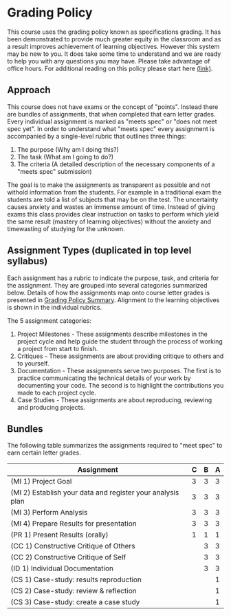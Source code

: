 # Grading Policy
This course uses the grading policy known as specifications grading. It has been demonstrated to provide much greater equity in the classroom and as a result improves achievement of learning objectives. However this system may be new to you. It does take some time to understand and we are ready to help you with any questions you may have. Please take advantage of office hours. For additional reading on this policy please start here [(link)](https://cte.virginia.edu/blog/2020/12/04/alternative-grading-practices-support-both-equity-and-learning).

## Approach
This course does not have exams or the concept of "points". Instead there are bundles of assignments, that when completed that earn letter grades. Every individual assignment is marked as "meets spec" or "does not meet spec yet". In order to understand what "meets spec" every assignment is accompanied by a single-level rubric that outlines three things:
1. The purpose (Why am I doing this?)
2. The task (What am I going to do?)
3. The criteria (A detailed description of the necessary components of a "meets spec" submission)

The goal is to make the assignments as transparent as possible and not withold information from the students. For example in a traditional exam the students are told a list of subjects that may be on the test. The uncertainty causes anxiety and wastes an immense amount of time. Instead of giving exams this class provides clear instruction on tasks to perform which yield the same result (mastery of learning objectives) without the anxiety and timewasting of studying for the unknown.

## Assignment Types (duplicated in top level syllabus)
Each assignment has a rubric to indicate the purpose, task, and criteria for the assignment. They are grouped into several categories summarized below. Details of how the assignments map onto course letter grades is presented in [Grading Policy Summary](grading.md). Alignment to the learning objectives is shown in the individual rubrics. 

The 5 assignment categories:
1. Project Milestones - These assignments describe milestones in the project cycle and help guide the student through the process of working a project from start to finish.
2. Critiques - These assignments are about providing critique to others and to yourself.
3. Documentation - These assignments serve two purposes. The first is to practice communicating the technical details of your work by documenting your code. The second is to highlight the contributions you made to each project cycle.
4. Case Studies - These assignments are about reproducing, reviewing and producing projects.

## Bundles
The following table summarizes the assignments required to "meet spec" to earn certain letter grades.

|Assignment |C|B|A|
|--|--|--|--|
|(MI 1) Project Goal |3|3|3|
|(MI 2) Establish your data and register your analysis plan|3|3|3|
|(MI 3) Perform Analysis|3|3|3|
|(MI 4) Prepare Results for presentation|3|3|3|
|(PR 1) Present Results (orally)|1|1|1|
|(CC 1) Constructive Critique of Others||3|3|
|(CC 2) Constructive Critique of Self||3|3|
|(ID 1) Individual Documentation||3|3|
|(CS 1) Case-study: results reproduction|||1|
|(CS 2) Case-study: review & reflection|||1|
|(CS 3) Case-study: create a case study|||1|
